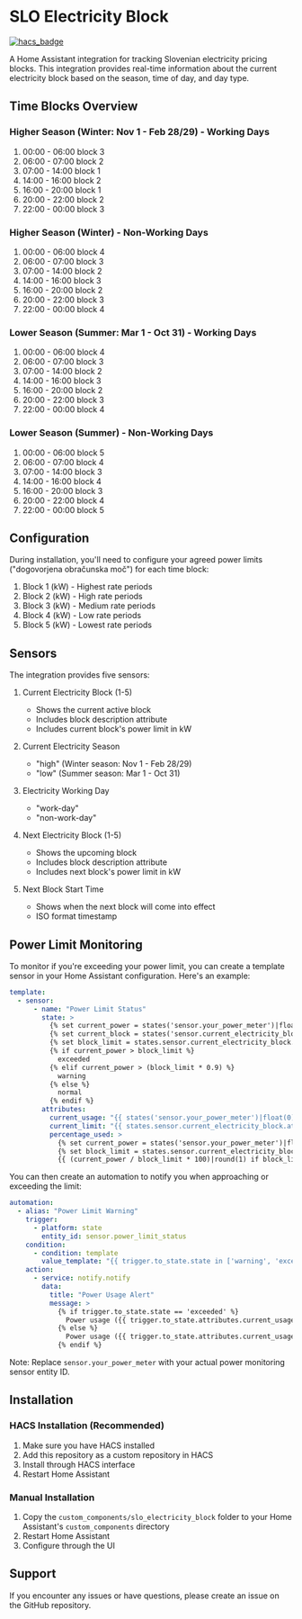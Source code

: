 # SLO Electricity Block

[![hacs_badge](https://img.shields.io/badge/HACS-Custom-41BDF5.svg)](https://github.com/hacs/integration)

A Home Assistant integration for tracking Slovenian electricity pricing blocks. This integration provides real-time information about the current electricity block based on the season, time of day, and day type.

## Time Blocks Overview

### Higher Season (Winter: Nov 1 - Feb 28/29) - Working Days
1. 00:00 - 06:00 block 3
2. 06:00 - 07:00 block 2
3. 07:00 - 14:00 block 1
4. 14:00 - 16:00 block 2
6. 16:00 - 20:00 block 1
7. 20:00 - 22:00 block 2
8. 22:00 - 00:00 block 3

### Higher Season (Winter) - Non-Working Days
1. 00:00 - 06:00 block 4
2. 06:00 - 07:00 block 3
3. 07:00 - 14:00 block 2
4. 14:00 - 16:00 block 3
6. 16:00 - 20:00 block 2
7. 20:00 - 22:00 block 3
8. 22:00 - 00:00 block 4

### Lower Season (Summer: Mar 1 - Oct 31) - Working Days
1. 00:00 - 06:00 block 4
2. 06:00 - 07:00 block 3
3. 07:00 - 14:00 block 2
4. 14:00 - 16:00 block 3
6. 16:00 - 20:00 block 2
7. 20:00 - 22:00 block 3
8. 22:00 - 00:00 block 4

### Lower Season (Summer) - Non-Working Days
1. 00:00 - 06:00 block 5
2. 06:00 - 07:00 block 4
3. 07:00 - 14:00 block 3
4. 14:00 - 16:00 block 4
6. 16:00 - 20:00 block 3
7. 20:00 - 22:00 block 4
8. 22:00 - 00:00 block 5

## Configuration

During installation, you'll need to configure your agreed power limits ("dogovorjena obračunska moč") for each time block:

1. Block 1 (kW) - Highest rate periods
2. Block 2 (kW) - High rate periods
3. Block 3 (kW) - Medium rate periods
4. Block 4 (kW) - Low rate periods
5. Block 5 (kW) - Lowest rate periods

## Sensors

The integration provides five sensors:

1. Current Electricity Block (1-5)
   - Shows the current active block
   - Includes block description attribute
   - Includes current block's power limit in kW

2. Current Electricity Season
   - "high" (Winter season: Nov 1 - Feb 28/29)
   - "low" (Summer season: Mar 1 - Oct 31)

3. Electricity Working Day
   - "work-day"
   - "non-work-day"

4. Next Electricity Block (1-5)
   - Shows the upcoming block
   - Includes block description attribute
   - Includes next block's power limit in kW

5. Next Block Start Time
   - Shows when the next block will come into effect
   - ISO format timestamp

## Power Limit Monitoring

To monitor if you're exceeding your power limit, you can create a template sensor in your Home Assistant configuration. Here's an example:

```yaml
template:
  - sensor:
      - name: "Power Limit Status"
        state: >
          {% set current_power = states('sensor.your_power_meter')|float(0) %}
          {% set current_block = states('sensor.current_electricity_block') %}
          {% set block_limit = states.sensor.current_electricity_block.attributes.power_limit|float(0) %}
          {% if current_power > block_limit %}
            exceeded
          {% elif current_power > (block_limit * 0.9) %}
            warning
          {% else %}
            normal
          {% endif %}
        attributes:
          current_usage: "{{ states('sensor.your_power_meter')|float(0) }}"
          current_limit: "{{ states.sensor.current_electricity_block.attributes.power_limit|float(0) }}"
          percentage_used: >
            {% set current_power = states('sensor.your_power_meter')|float(0) %}
            {% set block_limit = states.sensor.current_electricity_block.attributes.power_limit|float(0) %}
            {{ (current_power / block_limit * 100)|round(1) if block_limit > 0 else 0 }}
```

You can then create an automation to notify you when approaching or exceeding the limit:

```yaml
automation:
  - alias: "Power Limit Warning"
    trigger:
      - platform: state
        entity_id: sensor.power_limit_status
    condition:
      - condition: template
        value_template: "{{ trigger.to_state.state in ['warning', 'exceeded'] }}"
    action:
      - service: notify.notify
        data:
          title: "Power Usage Alert"
          message: >
            {% if trigger.to_state.state == 'exceeded' %}
              Power usage ({{ trigger.to_state.attributes.current_usage }}kW) has exceeded the limit ({{ trigger.to_state.attributes.current_limit }}kW)!
            {% else %}
              Power usage ({{ trigger.to_state.attributes.current_usage }}kW) is approaching the limit ({{ trigger.to_state.attributes.current_limit }}kW)
            {% endif %}
```

Note: Replace `sensor.your_power_meter` with your actual power monitoring sensor entity ID.

## Installation

### HACS Installation (Recommended)
1. Make sure you have HACS installed
2. Add this repository as a custom repository in HACS
3. Install through HACS interface
4. Restart Home Assistant

### Manual Installation
1. Copy the `custom_components/slo_electricity_block` folder to your Home Assistant's `custom_components` directory
2. Restart Home Assistant
3. Configure through the UI

## Support
If you encounter any issues or have questions, please create an issue on the GitHub repository.
